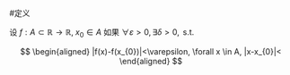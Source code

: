 #定义

设 $f:A\subset \mathbb{R}\to \mathbb{R},\; x_{0}\in A$ 如果 $\forall \varepsilon>0,\exists\delta>0,\text{ s.t. }$

$$
\begin{aligned}
|f(x)-f(x_{0})|<\varepsilon, \forall x \in A, |x-x_{0}|<
\end{aligned}
$$